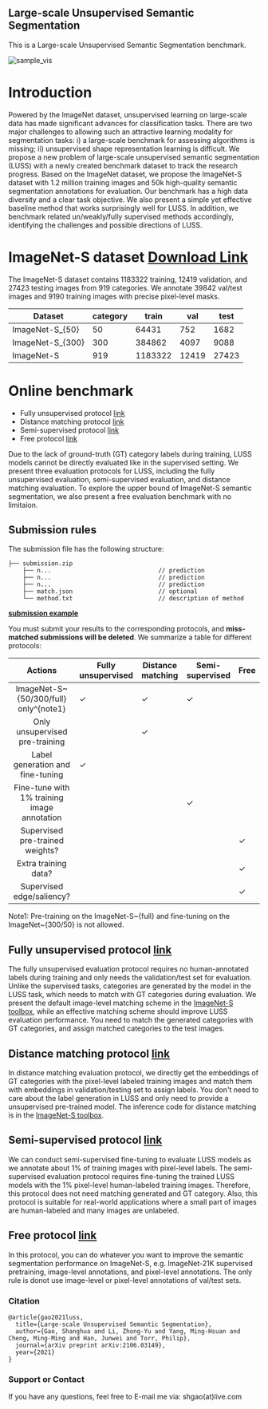 ## Large-scale Unsupervised Semantic Segmentation

This is a Large-scale Unsupervised Semantic Segmentation benchmark.

![sample_vis](https://user-images.githubusercontent.com/20515144/149650063-cd28c7aa-2062-4379-a326-4dcd593495a5.jpg)

# Introduction

Powered by the ImageNet dataset, unsupervised learning on large-scale data has made significant advances for classification tasks. There are two major challenges to allowing such an attractive learning modality for segmentation tasks: i) a large-scale benchmark for assessing algorithms is missing; ii) unsupervised shape representation learning is difficult. We propose a new problem of large-scale unsupervised semantic segmentation (LUSS) with a newly created benchmark dataset to track the research progress. Based on the
ImageNet dataset, we propose the ImageNet-S dataset with 1.2 million training images and 50k high-quality semantic segmentation annotations for evaluation. Our benchmark has a high data diversity and a clear task objective. We also present a simple yet effective baseline method that works surprisingly well for LUSS. In addition, we benchmark related un/weakly/fully supervised methods accordingly, identifying the challenges and possible directions of LUSS.

# ImageNet-S dataset [Download Link](https://github.com/UnsupervisedSemanticSegmentation/ImageNet-S)

The ImageNet-S dataset contains 1183322 training, 12419 validation, and 27423 testing images from 919 categories. We annotate 39842 val/test images and 9190 training images with precise pixel-level masks.

| Dataset | category | train   | val   | test  |
|------------------|----------|---------|-------|-------|
| ImageNet-S_{50}  | 50       | 64431   | 752   | 1682  |
| ImageNet-S_{300} | 300      | 384862  | 4097  | 9088  |
| ImageNet-S        | 919      | 1183322 | 12419 | 27423 |

# Online benchmark
* Fully unsupervised protocol [link](https://codalab.lisn.upsaclay.fr/competitions/1317)
* Distance matching protocol [link](https://codalab.lisn.upsaclay.fr/competitions/1315)
* Semi-supervised protocol [link](https://codalab.lisn.upsaclay.fr/competitions/1318)
* Free protocol [link](https://codalab.lisn.upsaclay.fr/competitions/1316)

Due to the lack of ground-truth (GT) category labels during training, 
LUSS models cannot be directly evaluated like in the supervised setting.
We present three evaluation protocols for LUSS, including the fully unsupervised evaluation, 
semi-supervised evaluation, and distance matching evaluation.
To explore the upper bound of ImageNet-S semantic segmentation, 
we also present a free evaluation benchmark with no limitaion.

## Submission rules

The submission file has the following structure:

```
├── submission.zip
    ├── n...                              // prediction
    ├── n...                              // prediction
    ├── n...                              // prediction
    ├── match.json                        // optional
    └── method.txt                        // description of method
```

**[submission example]()**

You must submit your results to the corresponding protocols, and **miss-matched submissions will be deleted**.
We summarize a table for different protocols:

|      Actions          | Fully unsupervised | Distance matching | Semi-supervised | Free |
|:---------------------:|--------------------|-------------------|-----------------|------|
| ImageNet-S~{50/300/full} only^{note1}   |     ✓                |     ✓   |     ✓          |      |
| Only unsupervised pre-training   |                    |        ✓            |                 |      |
| Label generation and fine-tuning         |        ✓             |                    |                 |      |
| Fine-tune with 1% training image annotation   |                    |                   |       ✓            |      |
| Supervised pre-trained weights? |                    |                   |                 | ✓    |
| Extra training data?  |                    |                   |                 |    ✓   |
| Supervised edge/saliency?  |                    |                   |                 |    ✓   |

Note1: Pre-training on the ImageNet-S~{full} and fine-tuning on the ImageNet~{300/50} is not allowed.

## Fully unsupervised protocol [link](https://codalab.lisn.upsaclay.fr/competitions/1317)

The fully unsupervised evaluation protocol requires no human-annotated labels during training and only needs the validation/test set for evaluation. Unlike the supervised tasks, categories are generated by the model in the LUSS task, which needs to match with GT categories during evaluation. 
We present the default image-level matching scheme in the [ImageNet-S toolbox](https://github.com/UnsupervisedSemanticSegmentation/ImageNet-S), 
while an effective matching scheme should improve LUSS evaluation performance.
You need to match the generated categories with GT categories, and assign matched categories to the test images.

## Distance matching protocol [link](https://codalab.lisn.upsaclay.fr/competitions/1315)

In distance matching evaluation protocol, 
we directly get the embeddings of GT categories with
the pixel-level labeled training images
and match them with embeddings in validation/testing set to assign labels.
You don't need to care about the label generation in LUSS and only need to provide a unsupervised pre-trained model.
The inference code for distance matching is in the  [ImageNet-S toolbox](https://github.com/UnsupervisedSemanticSegmentation/ImageNet-S).   

## Semi-supervised protocol [link](https://codalab.lisn.upsaclay.fr/competitions/1318)

We can conduct semi-supervised fine-tuning to evaluate LUSS models
as we annotate about 1% of training images with pixel-level labels.
The semi-supervised evaluation protocol requires fine-tuning the trained LUSS models
with the 1% pixel-level human-labeled training images.
Therefore, this protocol does not need matching generated and GT category.
Also, this protocol is suitable for real-world applications where
a small part of images are human-labeled and many images are unlabeled.

## Free protocol [link](https://codalab.lisn.upsaclay.fr/competitions/1316)

In this protocol, you can do whatever you want to improve the semantic segmentation performance on ImageNet-S, 
e.g. ImageNet-21K supervised pretraining, image-level annotations, and pixel-level annotations.
The only rule is donot use image-level or pixel-level annotations of val/test sets.

### Citation

```
@article{gao2021luss,
  title={Large-scale Unsupervised Semantic Segmentation},
  author={Gao, Shanghua and Li, Zhong-Yu and Yang, Ming-Hsuan and Cheng, Ming-Ming and Han, Junwei and Torr, Philip},
  journal={arXiv preprint arXiv:2106.03149},
  year={2021}
}
```

### Support or Contact

If you have any questions, feel free to E-mail me via: shgao(at)live.com
